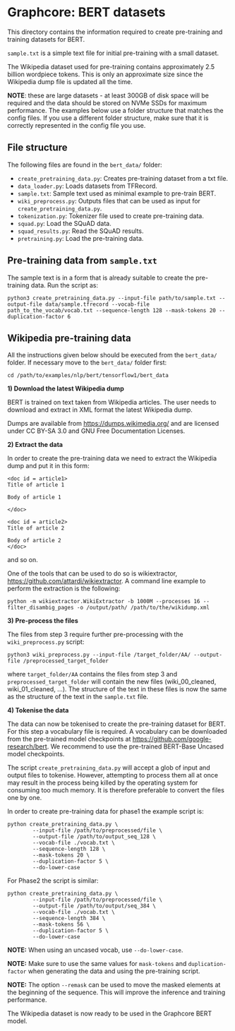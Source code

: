 # Graphcore: BERT datasets

This directory contains the information required to create pre-training and training datasets for BERT.

`sample.txt` is a simple text file for initial pre-training with a small dataset.

The Wikipedia dataset used for pre-training contains approximately 2.5 billion wordpiece tokens. This is only an approximate size since the Wikipedia dump file is updated all the time.

**NOTE**: these are large datasets - at least 300GB of disk space will be required and the data should be stored on NVMe SSDs for maximum performance. The examples below use a folder structure that matches the config files. If you use a different folder structure, make sure that it is correctly represented in the config file you use.

## File structure

The following files are found in the `bert_data/` folder:

* `create_pretraining_data.py`: Creates pre-training dataset from a txt file.
* `data_loader.py`: Loads datasets from TFRecord.
* `sample.txt`:  Sample text used as minimal example to pre-train BERT.
* `wiki_preprocess.py`: Outputs files that can be used as input for  `create_pretraining_data.py`.
* `tokenization.py`: Tokenizer file used to create pre-training data.
* `squad.py`: Load the SQuAD data.
* `squad_results.py`: Read the SQuAD results.
* `pretraining.py`: Load the pre-training data.



## Pre-training data from `sample.txt`

The sample text is in a form that is already suitable to create the pre-training data. Run the script as:

`python3 create_pretraining_data.py --input-file path/to/sample.txt --output-file data/sample.tfrecord --vocab-file path_to_the_vocab/vocab.txt --sequence-length 128 --mask-tokens 20 --duplication-factor 6`

## Wikipedia pre-training data

All the instructions given below should be executed from the `bert_data/` folder. If necessary move to the  `bert_data/` folder first:

```shell
cd /path/to/examples/nlp/bert/tensorflow1/bert_data
```

**1) Download the latest Wikipedia dump**

BERT is trained on text taken from Wikipedia articles.
The user needs to download and extract in XML format the latest Wikipedia dump.

Dumps are available from https://dumps.wikimedia.org/ and are licensed under CC BY-SA 3.0 and GNU Free Documentation Licenses.

**2) Extract the data**

In order to create the pre-training data we need to extract the Wikipedia dump and put it in this form:

```
<doc id = article1>
Title of article 1

Body of article 1

</doc>

<doc id = article2>
Title of article 2

Body of article 2
</doc>
```

and so on.

One of the tools that can be used to do so is wikiextractor, https://github.com/attardi/wikiextractor.
A command line example to perform the extraction is the following:

```shell
python -m wikiextractor.WikiExtractor -b 1000M --processes 16 --filter_disambig_pages -o /output/path/ /path/to/the/wikidump.xml
```

**3) Pre-process the files**

The files from step 3 require further pre-processing with the `wiki_preprocess.py` script:

`python3 wiki_preprocess.py --input-file /target_folder/AA/ --output-file /preprocessed_target_folder`

where `target_folder/AA` contains the files from step 3 and `preprocessed_target_folder` will contain the new files (wiki_00_cleaned, wiki_01_cleaned, ...). The structure of the text in these files is now the same as the structure of the text in the `sample.txt` file.

**4) Tokenise the data**

The data can now be tokenised to create the pre-training dataset for BERT. For this step a vocabulary file is required. A vocabulary can be downloaded from the pre-trained model checkpoints at https://github.com/google-research/bert. We recommend to use the pre-trained BERT-Base Uncased model checkpoints.

The script `create_pretraining_data.py` will accept a glob of input and output files to tokenise. However, attempting to process them all at once may result in the process being killed by the operating system for consuming too much memory. It is therefore preferable to convert the files one by one.

In order to create pre-training data for phase1 the example script is:

```shell
python create_pretraining_data.py \
        --input-file /path/to/preprocessed/file \
        --output-file /path/to/output_seq_128 \
        --vocab-file ./vocab.txt \
        --sequence-length 128 \
        --mask-tokens 20 \
        --duplication-factor 5 \
        --do-lower-case
```

For Phase2 the script is similar:

```shell
python create_pretraining_data.py \
        --input-file /path/to/preprocessed/file \
        --output-file /path/to/output/seq_384 \
        --vocab-file ./vocab.txt \
        --sequence-length 384 \
        --mask-tokens 56 \
        --duplication-factor 5 \
        --do-lower-case
```


**NOTE:** When using an uncased vocab, use `--do-lower-case`.

**NOTE:** Make sure to use the same values for `mask-tokens` and `duplication-factor` when generating the data and using the pre-training script.

**NOTE:** The option `--remask` can be used to move the masked elements at the beginning of the sequence. This will improve the inference and training performance.

The Wikipedia dataset is now ready to be used in the Graphcore BERT model.
